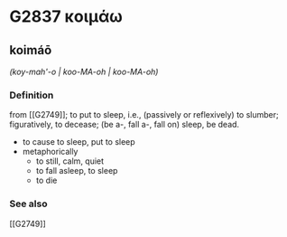# G2837 κοιμάω

## koimáō

_(koy-mah'-o | koo-MA-oh | koo-MA-oh)_

### Definition

from [[G2749]]; to put to sleep, i.e., (passively or reflexively) to slumber; figuratively, to decease; (be a-, fall a-, fall on) sleep, be dead.

- to cause to sleep, put to sleep
- metaphorically
  - to still, calm, quiet
  - to fall asleep, to sleep
  - to die

### See also

[[G2749]]

